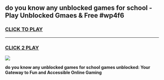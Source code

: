 
## do you know any unblocked games for school - Play Unblocked Gmaes & Free #wp4f6
<h3>
<a href="https://news.freeplayer.one?title=do_you_know_any_unblocked_games_for_school&ref=26F">CLICK TO PLAY</a></h3>
<hr>

<h3>
<a href="https://news.freeplayer.one?title=do_you_know_any_unblocked_games_for_school&ref=26F">CLICK 2 PLAY</a>
  
</h3>

<a href="https://news.freeplayer.one?title=do_you_know_any_unblocked_games_for_school&ref=26F/"><img src="https://clearcache.store/games.png"></a>


**do you know any unblocked games for school games unblocked: Your Gateway to Fun and Accessible Online Gaming**
